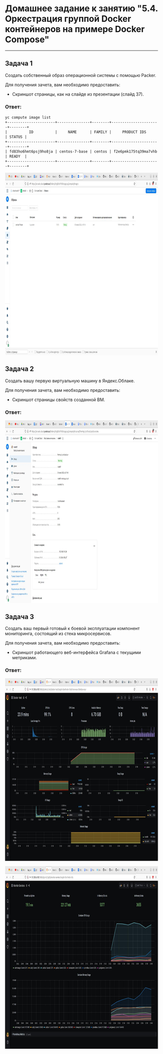 # Домашнее задание к занятию "5.4. Оркестрация группой Docker контейнеров на примере Docker Compose"

---

## Задача 1

Создать собственный образ операционной системы с помощью Packer.

Для получения зачета, вам необходимо предоставить:
- Скриншот страницы, как на слайде из презентации (слайд 37).
### Ответ:
```
yc compute image list
+----------------------+---------------+--------+----------------------+--------+
|          ID          |     NAME      | FAMILY |     PRODUCT IDS      | STATUS |
+----------------------+---------------+--------+----------------------+--------+
| fd83ho6hmt6psj9ho8ja | centos-7-base | centos | f2e6pmk175tq39ma7vhb | READY  |
+----------------------+---------------+--------+----------------------+--------+

```
<p align="center">
  <img width="1200" height="600" src="./jpg/s1.jpg">
</p>


## Задача 2

Создать вашу первую виртуальную машину в Яндекс.Облаке.

Для получения зачета, вам необходимо предоставить:
- Скриншот страницы свойств созданной ВМ.
### Ответ:

<p align="center">
  <img width="1200" height="600" src="./jpg/s2.jpg">
</p>

## Задача 3

Создать ваш первый готовый к боевой эксплуатации компонент мониторинга, состоящий из стека микросервисов.

Для получения зачета, вам необходимо предоставить:
- Скриншот работающего веб-интерфейса Grafana с текущими метриками.
### Ответ:

<p align="center">
  <img width="1200" height="600" src="./jpg/s3.jpg">
</p>

<p align="center">
  <img width="1200" height="600" src="./jpg/s4.jpg">
</p>

